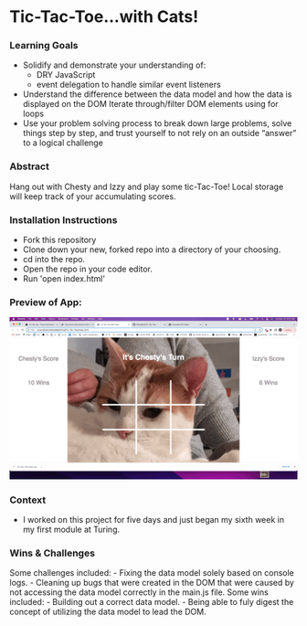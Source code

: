 # Tic-Tac-Toe...with Cats!

### Learning Goals
- Solidify and demonstrate your understanding of:
    - DRY JavaScript
    - event delegation to handle similar event listeners
- Understand the difference between the data model and how the data is displayed on the DOM
Iterate through/filter DOM elements using for loops
- Use your problem solving process to break down large problems, solve things step by step, and trust yourself to not rely on an outside “answer” to a logical challenge

### Abstract
Hang out with Chesty and Izzy and play some tic-Tac-Toe! Local storage will keep track of your accumulating scores. 

### Installation Instructions
- Fork this repository 
- Clone down your new, forked repo into a directory of your choosing.
- cd into the repo.
- Open the repo in your code editor.
- Run 'open index.html'

### Preview of App: 
![Gif of preview](assets/previewgif.gif)

### Context
- I worked on this project for five days and just began my sixth week in my first module at Turing. 

### Wins & Challenges
Some challenges included: 
    - Fixing the data model solely based on console logs.
    - Cleaning up bugs that were created in the DOM that were caused by not accessing the data model correctly in the main.js file.
Some wins included: 
    - Building out a correct data model.
    - Being able to fuly digest the concept of utilizing the data model to lead the DOM.
